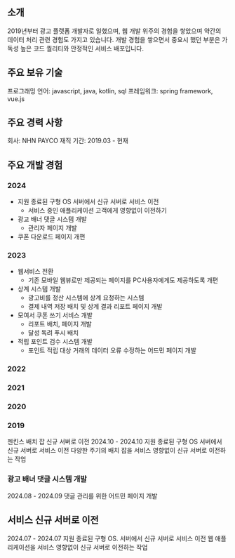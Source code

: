 ## 소개
2019년부터 광고 플랫폼 개발자로 일했으며,
웹 개발 위주의 경험을 쌓았으며 약간의 데이터 처리 관련 경험도 가지고 있습니다.
개발 경험을 쌓으면서 중요시 했던 부분은 가독성 높은 코드 퀄리티와 안정적인 서비스 배포입니다.
## 주요 보유 기술
프로그래밍 언어: javascript, java, kotlin, sql
프레임워크: spring framework, vue.js
## 주요 경력 사항
회사: NHN PAYCO
재직 기간: 2019.03 - 현재
## 주요 개발 경험
### 2024
- 지원 종료된 구형 OS 서버에서 신규 서버로 서비스 이전
	- 서비스 중인 애플리케이션 고객에게 영향없이 이전하기
- 광고 배너 댓글 시스템 개발
	- 관리자 페이지 개발
- 쿠폰 다운로드 페이지 개편
### 2023
- 웹서비스 전환
	- 기존 모바일 웹뷰로만 제공되는 페이지를 PC사용자에게도 제공하도록 개편
- 상계 시스템 개발
	- 광고비를 정산 시스템에 상계 요청하는 시스템
	- 결제 내역 저장 배치 및 상계 결과 리포트 페이지 개발
- 모여서 쿠폰 쓰기 서비스 개발
	- 리포트 배치, 페이지 개발
	- 달성 독려 푸시 배치
- 적립 포인트 검수 시스템 개발
	- 포인트 적립 대상 거래의 데이터 오류 수정하는 어드민 페이지 개발
### 2022
### 2021
### 2020
### 2019


젠킨스 배치 잡 신규 서버로 이전
2024.10 - 2024.10
지원 종료된 구형 OS 서버에서 신규 서버로 서비스 이전
다양한 주기의 배치 잡을 서비스 영향없이 신규 서버로 이전하는 작업
### 광고 배너 댓글 시스템 개발
2024.08 - 2024.09
댓글 관리를 위한 어드민 페이지 개발
## 서비스 신규 서버로 이전
2024.07 - 2024.07
지원 종료된 구형 OS. 서버에서 신규 서버로 서비스 이전
웹 애플리케이션을 서비스 영향없이 신규 서버로 이전하는 작업
## 